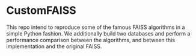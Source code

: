 # CustomFAISS

This repo intend to reproduce some of the famous FAISS algorithms in a simple Python fashion. We additionally build two databases and perform a performance comparison between the algorithms, and between this implementation and the original FAISS.